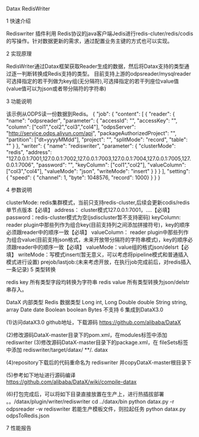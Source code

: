 Datax RedisWriter

1 快速介绍

Rediswriter 插件利用 Redis协议的java客户端Jedis进行redis-cluter/redis/codis的写操作。针对数据更新的需求，通过配置业务主键的方式也可以实现。

2 实现原理

RedisWriter通过Datax框架获取Reader生成的数据，然后将Datax支持的类型通过逐一判断转换成Redis支持的类型。 目前支持上游的odpsreader/mysqlreader 可选择指定的若干列做为key组(无分隔符),可选择指定的若干列座位value值(value值可以为json或者带分隔符的字符串)

3 功能说明

该示例从ODPS读一份数据到Redis。
{
    "job": {
        "content": [
            {
                "reader": {
                    "name": "odpsreader", 
                    "parameter": {
                        "accessId": "", 
                        "accessKey": "", 
                        "column": ["col1","col2","col3","col4"], 
                        "odpsServer": "http://service.odps.aliyun.com/api", 
                        "packageAuthorizedProject": "", 
                        "partition": ["dt=yyyyMMdd"], 
                        "project": "", 
                        "splitMode": "record", 
                        "table": ""
                    }
                }, 
                "writer": {
                    "name": "rediswriter", 
                    "parameter": {
					    "clusterMode": "redis",
                        "address": "127.0.0.1:7001,127.0.0.1:7002,127.0.0.1:7003,127.0.0.1:7004,127.0.0.1:7005,127.0.0.1:7006", 
                        "password": "", 
                        "keyColumn": ["col1","col2"], 
						"valueColumn": ["col3","col4"], 
                        "valueMode": "json", 
                        "writeMode": "insert"
                    }
                }
            }
        ], 
       "setting": {
            "speed": { "channel": 1, "byte": 1048576, "record": 1000}
       }
    }
}


4 参数说明

clusterMode: redis集群模式，当前只支持redis-cluster,后续会更新codis/redis单节点版本【必填】
address： cluster模式127.0.0.1:7001，....【必填】
password：redis-cluster模式为空(jsdiscluster暂不支持密码)
keyColumn: reader plugin中那些列作为组合key(目前支持列之间添加拼接符号)，key的顺序必须跟reader中的顺序一致【必填】
valueColumn： reader plugin中那些列作为组合value(目前支持json格式，未来开放带分隔符的字符串模式)，key的顺序必须跟reader中的顺序一致【必填】
valueMode：value组的格式json/delsrt【必填】
writeMode：写模式insert(暂无意义，可以考虑将pipeline模式和普通插入模式进行设置)
prejob/lastjob:(未来考虑开放，在执行job完成前后，对redis插入一条记录)
5 类型转换

redis key 所有类型字段均转换为字符串 redis value 所有类型转换为json/delstr串存入。

DataX 内部类型	Redis 数据类型
Long	int, Long
Double	double
String	string, array
Date	date
Boolean	boolean
Bytes	不支持
6 集成到DataX3.0

(1)访问dataX3.0 github地址，下载源码 https://github.com/alibaba/DataX

(2)修改源码DataX-master目录下的pom.xml，在modules标签中添加 rediswriter
(3)修改源码DataX-master目录下的package.xml，在 fileSets标签中添加 rediswriter/target/datax/ **/. datax

(4)repository下载后的代码重命名为 rediswriter 并copyDataX-master根目录下

(5)参考如下地址进行源码编译 https://github.com/alibaba/DataX/wiki/compile-datax

(6)打包完成后，可以将如下目录直接放置在生产上，进行热插拔部署 。。/datax/plugin/writer/rediswriter cd ../datax/bin python datax.py -r odpsreader -w rediswriter
若能生产模板文件，则拉起任务 python datax.py odpsToRedis.json

7 性能报告
